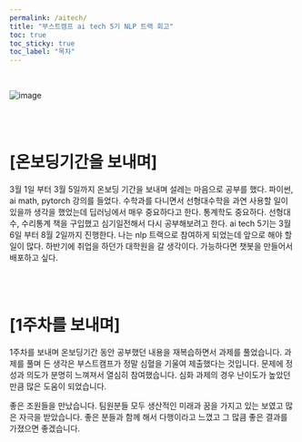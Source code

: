 ```yaml
---
permalink: /aitech/
title: "부스트캠프 ai tech 5기 NLP 트랙 회고"
toc: true
toc_sticky: true
toc_label: "목차"
---
```


<br>


![image](../../../image/aitech.png)



<br>
<br>

# [온보딩기간을 보내며]
3월 1일 부터 3월 5일까지 온보딩 기간을 보내며 설레는 마음으로 공부를 했다. 파이썬, ai math, pytorch 강의를 들었다. 수학과를 다니면서 선형대수학을 과연 사용할 일이 있을까 생각을 했었는데 딥러닝에서 매우 중요하다고 한다. 통계학도 중요하다. 선형대수, 수리통계 책을 구입했고 심기일전해서 다시 공부해보려고 한다.  ai tech 5기는 3월 6일 부터 8월 2일까지 진행한다. 나는 nlp 트랙으로 참여하게 되었는데 앞으로 해야 할 일이 많다. 하반기에 취업을 하던가 대학원을 갈 생각이다. 가능하다면 챗봇을 만들어서 배포하고 싶다. 

<br>
<br>

# [1주차를 보내며]
1주차를 보내며 온보딩기간 동안 공부했던 내용을 재복습하면서 과제를 풀었습니다. 과제를 풀며 든 생각은 부스트캠프가 정말 심혈을 기울여 제출했다는 것입니다. 문제에 정성과 의도가 분명히 느껴져서 열심히 참여했습니다. 심화 과제의 경우 난이도가 높았던 만큼 많은 도움이 되었습니다.

좋은 조원들을 만났습니다. 팀원분들 모두 생산적인 미래과 꿈을 가지고 있는 보였고 많은 자극을 받았습니다. 좋은 분들과 함께 해서 다행이라고 느꼈고 그 많큼 좋은 결과를 가졌으면 좋겠습니다.